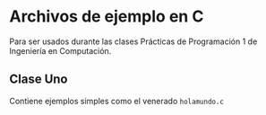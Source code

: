 # Archivos de ejemplo en C

Para ser usados durante las clases Prácticas de Programación 1 de Ingeniería en Computación.

## Clase Uno

Contiene ejemplos simples como el venerado `holamundo.c`
